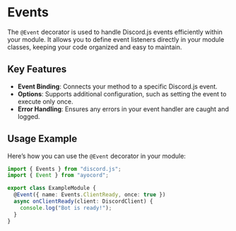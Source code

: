 # Events

The `@Event` decorator is used to handle Discord.js events efficiently within your module. It allows you to define event listeners directly in your module classes, keeping your code organized and easy to maintain.

## Key Features

- **Event Binding**: Connects your method to a specific Discord.js event.
- **Options**: Supports additional configuration, such as setting the event to execute only once.
- **Error Handling**: Ensures any errors in your event handler are caught and logged.

## Usage Example

Here’s how you can use the `@Event` decorator in your module:

```typescript
import { Events } from "discord.js";
import { Event } from "ayocord";

export class ExampleModule {
  @Event({ name: Events.ClientReady, once: true })
  async onClientReady(client: DiscordClient) {
    console.log("Bot is ready!");
  }
}
